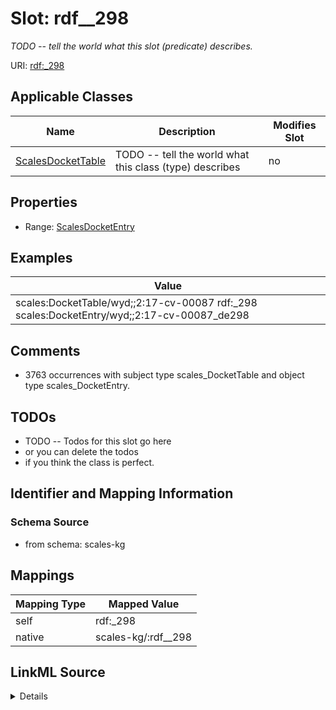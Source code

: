 

# Slot: rdf__298


_TODO -- tell the world what this slot (predicate) describes._





URI: [rdf:_298](http://www.w3.org/1999/02/22-rdf-syntax-ns#_298)



<!-- no inheritance hierarchy -->





## Applicable Classes

| Name | Description | Modifies Slot |
| --- | --- | --- |
| [ScalesDocketTable](../classes/ScalesDocketTable.md) | TODO -- tell the world what this class (type) describes |  no  |







## Properties

* Range: [ScalesDocketEntry](../classes/ScalesDocketEntry.md)






## Examples

| Value |
| --- |
| scales:DocketTable/wyd;;2:17-cv-00087 rdf:_298 scales:DocketEntry/wyd;;2:17-cv-00087_de298 |

## Comments

* 3763 occurrences with subject type scales_DocketTable and object type scales_DocketEntry.

## TODOs

* TODO -- Todos for this slot go here
* or you can delete the todos
* if you think the class is perfect.

## Identifier and Mapping Information







### Schema Source


* from schema: scales-kg




## Mappings

| Mapping Type | Mapped Value |
| ---  | ---  |
| self | rdf:_298 |
| native | scales-kg/:rdf__298 |




## LinkML Source

<details>
```yaml
name: rdf__298
description: TODO -- tell the world what this slot (predicate) describes.
todos:
- TODO -- Todos for this slot go here
- or you can delete the todos
- if you think the class is perfect.
comments:
- 3763 occurrences with subject type scales_DocketTable and object type scales_DocketEntry.
examples:
- value: scales:DocketTable/wyd;;2:17-cv-00087 rdf:_298 scales:DocketEntry/wyd;;2:17-cv-00087_de298
from_schema: scales-kg
rank: 1000
slot_uri: rdf:_298
alias: rdf__298
domain_of:
- scales_DocketTable
range: scales_DocketEntry

```
</details>